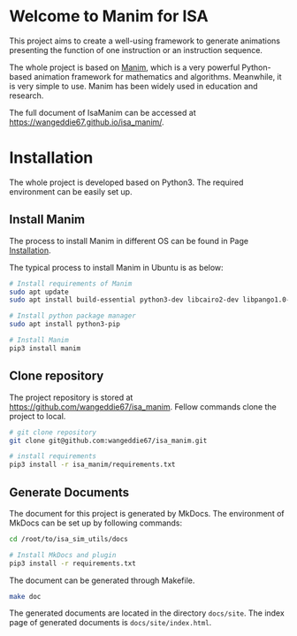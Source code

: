 # Welcome to Manim for ISA

This project aims to create a well-using framework to generate animations presenting the function 
of one instruction or an instruction sequence.

The whole project is based on [Manim](https://docs.manim.community/en/stable/index.html), which is 
a very powerful Python-based animation framework for mathematics and algorithms. Meanwhile, it is 
very simple to use. Manim has been widely used in education and research. 

The full document of IsaManim can be accessed at https://wangeddie67.github.io/isa_manim/.

# Installation

The whole project is developed based on Python3. The required environment can be easily set up.

## Install Manim

The process to install Manim in different OS can be found in Page [Installation](https://docs.manim.community/en/stable/installation.html).

The typical process to install Manim in Ubuntu is as below:

``` bash
# Install requirements of Manim
sudo apt update
sudo apt install build-essential python3-dev libcairo2-dev libpango1.0-dev ffmpeg

# Install python package manager
sudo apt install python3-pip

# Install Manim
pip3 install manim
```

## Clone repository

The project repository is stored at https://github.com/wangeddie67/isa_manim. Fellow commands 
clone the project to local.

```bash
# git clone repository
git clone git@github.com:wangeddie67/isa_manim.git

# install requirements
pip3 install -r isa_manim/requirements.txt
```

## Generate Documents

The document for this project is generated by MkDocs. The environment of MkDocs can be set up by 
following commands:

``` bash
cd /root/to/isa_sim_utils/docs

# Install MkDocs and plugin
pip3 install -r requirements.txt
```

The document can be generated through Makefile.

```bash
make doc
```

The generated documents are located in the directory `docs/site`. The index page of generated
documents is `docs/site/index.html`.

